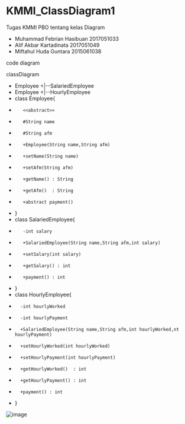 # KMMI_ClassDiagram1
Tugas KMMI PBO tentang kelas Diagram
- Muhammad Febrian Hasibuan 2017051033
- Alif Akbar Kartadinata 2017051049
- Miftahul Huda Guntara 2015061038

code diagram

classDiagram
-    Employee <|--SalariedEmployee
-    Employee <|--HourlyEmployee
-    class Employee{
-        <<abstract>>
-        #String name
-        #String afm
-        +Employee(String name,String afm)
-        +setName(String name) 
-        +setAfm(String afm)   
-        +getName() : String
-        +getAfm()  : String
-        +abstract payment()
-    }
-    class SalariedEmployee{
-        -int salary
-        +SalariedEmployee(String name,String afm,int salary)
-        +setSalary(int salary)
-        +getSalary() : int 
-        +payment() : int
-    }
-  class HourlyEmployee{
-       -int hourlyWorked
-       -int hourlyPayment
-       +SalariedEmployee(String name,String afm,int hourlyWorked,nt hourlyPayment)
-       +setHourlyWorked(int hourlyWorked)
-       +setHourlyPayment(int hourlyPayment)
-       +getHourlyWorked()  : int
-       +getHourlyPayment() : int
-       +payment() : int
-   }
  
![image](https://user-images.githubusercontent.com/83405871/133996043-37c76bbd-fdb6-4106-9608-d5b2915bdf69.png)
